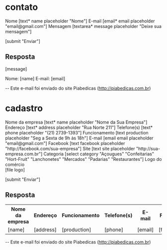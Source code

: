 # contato

<label>
  Nome [text* name placeholder "Nome"]
</label>

<label>
  E-mail [email* email placeholder "email@gmail.com"]
</label>

<label>
  Mensagem [textarea* message placeholder "Deixe sua mensagem"]
</label>

[submit "Enviar"]

## Resposta

[message]

Nome: [name]
E-mail: [email]

--
Este e-mail foi enviado do site Piabedicas (http://piabedicas.com.br)

# cadastro

<label>
  Nome da empresa [text* name placeholder "Nome da Sua Empresa"]
</label>

<label>
  Endereço [text* address placeholder "Rua Norte 211"]
</label>

<label>
  Telefone(s) [text* phone placeholder "(21) 2739-1393"]
</label>

<label>
  Funcionamento [text production placeholder "Seg a Sexta de 9h às 18h"]
</label>

<label>
  E-mail [email email placeholder "email@gmail.com"]
</label>

<label>
  Facebook [text facebook placeholder "http://facebook.com/sua-empresa"]
</label>

<label>
  Site [text site placeholder "http://sua-empresa.com.br"]
</label>

<label>
  Categoria [select category "Açougues" "Confeitarias" "Hort-Fruit" "Lanchonetes" "Mercados" "Padarias" "Restaurantes"]
</label>

<label>
  Logo do comércio
  <br>
  [file logo]
</label>

[submit "Enviar"]

## Resposta

<table>
  <tr>
    <th>Nome da empresa</th>
    <th>Endereço</th>
    <th>Funcionamento</th>
    <th>Telefone(s)</th>
    <th>E-mail </th>
    <th>Facebook</th>
    <th>Site</th>
    <th>Categoria</th>
    <th>Plano</th>
  </tr>
  <tr>
      <td>[name]</td>
      <td>[address]</td>
      <td>[production]</td>
      <td>[phone]</td>
      <td>[email]</td>
      <td>[facebook]</td>
      <td>[site]</td>
      <td>[category]</td>
      <td>[plan]</td>
</table>

--
Este e-mail foi enviado do site Piabedicas (http://piabedicas.com.br)
